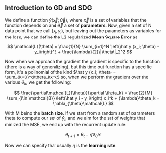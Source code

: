 ## Introduction to GD and SDG

We define a function $\hat y(\vec{x};\vec{\theta})$, where
$\vec{x}$ is a set of variables that the function depends on and $\vec{\theta}$ a set of **parameters**. Now, given a set of N data point that we call $(x_i, y_i)$, but leaving out the parameters as variables for the loss, we can define the L2 regularized **Mean Square Error** as 

$$
    \mathcal{L}(\theta) = \frac{1}{N} \sum_{i=1}^N \left(\hat y (x_i; \theta) - y_i\right)^2 + \frac{\lambda}{2}\|\theta\|_2^2
$$

Now when we approach the gradient the gradient is specific to the function (there is a way of generalizing), but this time out function has a specific form, it's a polinomial of the kind $\hat y (x_i; \theta) = \sum_{k=0}^d\theta_kx^k$ so, when we perform the gradient over the various $\theta_k$, we get the following:

$$
    \frac{\partial\mathcal{L}(\theta)}{\partial \theta_k} = \frac{2}{M} \sum_{i\in \mathcal{B}} \left(\hat y_i - y_i\right) x_i^k + {\lambda}\theta_k = \nabla_{\theta}\mathcal{L}
$$

With M being the **batch size**. If we start from a random set of parameters theta to compute our set of $\hat y_i$, and we aim for the set of weights that minized the MSE, we end up with the recurrent update rule:

$$
    \theta_{t+1} = \theta_{t}-\eta\nabla_{\theta}\mathcal{L}
$$

Now we can specify that usually $\eta$ is the **learning rate**.